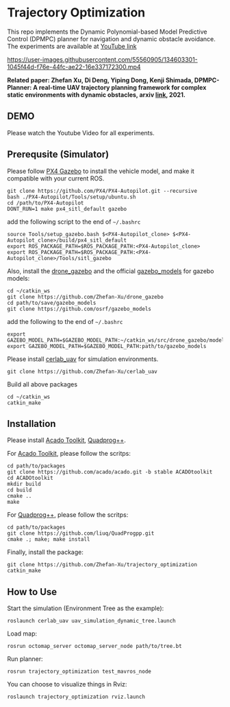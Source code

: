 # Trajectory Optimization
This repo implements the Dynamic Polynomial-based Model Predictive Control (DPMPC) planner for navigation and dynamic obstacle avoidance. The experiments are available at [YouTube link](https://youtu.be/e03kZ8Zh0AI)

https://user-images.githubusercontent.com/55560905/134603301-1045f44d-f76e-44fc-ae22-16e337172300.mp4

**Related paper: Zhefan Xu, Di Deng, Yiping Dong, Kenji Shimada, DPMPC-Planner: A real-time UAV trajectory planning framework for complex static environments with dynamic obstacles, arxiv [link](https://arxiv.org/abs/2109.07024), 2021.**

## DEMO
Please watch the Youtube Video for all experiments.

## Prerequsite (Simulator)
Please follow [PX4 Gazebo](https://docs.px4.io/master/en/dev_setup/dev_env_linux_ubuntu.html#ros-gazebo) to install the vehicle model, and make it compatible with your current ROS.
```
git clone https://github.com/PX4/PX4-Autopilot.git --recursive
bash ./PX4-Autopilot/Tools/setup/ubuntu.sh
cd /path/to/PX4-Autopilot
DONT_RUN=1 make px4_sitl_default gazebo
```
add the following script to the end of ```~/.bashrc```
```
source Tools/setup_gazebo.bash $<PX4-Autopilot_clone> $<PX4-Autopilot_clone>/build/px4_sitl_default
export ROS_PACKAGE_PATH=$ROS_PACKAGE_PATH:<PX4-Autopilot_clone>
export ROS_PACKAGE_PATH=$ROS_PACKAGE_PATH:<PX4-Autopilot_clone>/Tools/sitl_gazebo
```

Also, install the [drone_gazebo](https://github.com/Zhefan-Xu/drone_gazebo) and the official [gazebo_models](https://github.com/osrf/gazebo_models) for gazebo models:
```
cd ~/catkin_ws
git clone https://github.com/Zhefan-Xu/drone_gazebo
cd path/to/save/gazebo_models
git clone https://github.com/osrf/gazebo_models
```
add the following to the end of ```~/.bashrc```
```
export GAZEBO_MODEL_PATH=$GAZEBO_MODEL_PATH:~/catkin_ws/src/drone_gazebo/models
export GAZEBO_MODEL_PATH=$GAZEBO_MODEL_PATH:path/to/gazebo_models
```

Please install [cerlab_uav](https://github.com/Zhefan-Xu/cerlab_uav) for simulation environments.
```
git clone https://github.com/Zhefan-Xu/cerlab_uav
```
Build all above packages
```
cd ~/catkin_ws
catkin_make
```

## Installation

Please install [Acado Toolkit](https://acado.github.io/), [Quadprog++](https://github.com/liuq/QuadProgpp).

For  [Acado Toolkit](https://acado.github.io/), please follow the scritps:
```
cd path/to/packages
git clone https://github.com/acado/acado.git -b stable ACADOtoolkit
cd ACADOtoolkit
mkdir build
cd build
cmake ..
make
```
For  [Quadprog++](https://github.com/liuq/QuadProgpp), please follow the scritps:
```
cd path/to/packages
git clone https://github.com/liuq/QuadProgpp.git
cmake .; make; make install
```
Finally, install the package:
```
git clone https://github.com/Zhefan-Xu/trajectory_optimization
catkin_make
```

## How to Use
Start the simulation (Environment Tree as the example):
```
roslaunch cerlab_uav uav_simulation_dynamic_tree.launch 
```
Load map:
```
rosrun octomap_server octomap_server_node path/to/tree.bt
```
Run planner:
```
rosrun trajectory_optimization test_mavros_node
```
You can choose to visualize things in Rviz:
```
roslaunch trajectory_optimization rviz.launch
```
